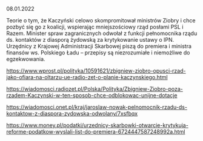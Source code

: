 08.01.2022

Teorie o tym, że Kaczyński celowo skompromitował ministrów Ziobry i chce pozbyć się go z koalicji, wspierając mniejszościowy rząd posłami PSL i Razem. Minister spraw zagranicznych odwołał z funkcji pełnomocnika rządu ds. kontaktów z diasporą żydowską za krytykowanie ustawy o IPN. Urzędnicy z Krajowej Administracji Skarbowej piszą do premiera i ministra finansów ws. Polskiego Ładu – przepisy są niezrozumiałe i niemożliwe do egzekwowania.

https://www.wprost.pl/polityka/10591621/zbigniew-ziobro-opusci-rzad-jako-ofiara-na-oltarzu-ue-radio-zet-o-planie-kaczynskiego.html

https://wiadomosci.radiozet.pl/Polska/Polityka/Zbigniew-Ziobro-poza-rzadem-Kaczynski-w-ten-sposob-chce-odblokowac-unijne-dotacje

https://wiadomosci.onet.pl/kraj/jaroslaw-nowak-pelnomocnik-rzadu-ds-kontaktow-z-diaspora-zydowska-odwolany/7xsfbqx

https://www.money.pl/podatki/urzednicy-skarbowki-otwarcie-krytykuja-reforme-podatkow-wyslali-list-do-premiera-6724447587248992a.html